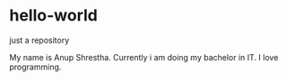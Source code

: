 # hello-world
just a repository

My name is Anup Shrestha. Currently i am doing my bachelor in IT. I love programming. 
